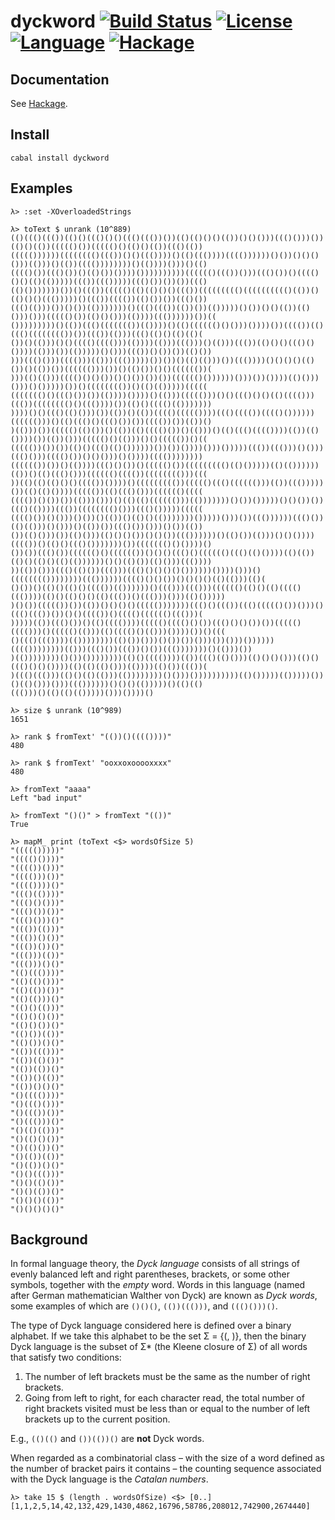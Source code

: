 # dyckword [![Build Status](https://img.shields.io/travis/laserpants/dyckword/master.svg?style=flat)](https://travis-ci.org/laserpants/dyckword) [![License](https://img.shields.io/badge/license-BSD%203--Clause-blue.svg)](https://opensource.org/licenses/BSD-3-Clause) [![Language](https://img.shields.io/badge/language-Haskell-yellow.svg)](https://www.haskell.org/) [![Hackage](https://img.shields.io/hackage/v/dyckword.svg)](http://hackage.haskell.org/package/dyckword)

## Documentation

See [Hackage](http://hackage.haskell.org/package/dyckword/docs/Math-DyckWord-Binary.html).

## Install

```
cabal install dyckword
```

## Examples

```
λ> :set -XOverloadedStrings 

λ> toText $ unrank (10^889)
(()((()((())(()()((()()()((()((())())(()(()()()(())()()()))((()()))())(()()(())((((()())((((()()(()()(())((()(())
((((())))))(((((((()((())()()((())))()(()((())))(((())))))()())()()()()))(()))()(())(((())))))))()(())))()))()(()
(((()())((()())()(()())())))())))))))))(((((()((())()))((()())()(((()()()(()(()))))((())((()))))((()())())())((()
(()()))))))())()((())((((()(()(()()()((())((((((((()(((((((((()(())()(()()()((()))))()((())(((())(()())())((()())
((()(()))())()())(()))))))()((()((())(())())(()))))()())()()(())(()()))()))((((()())(()()()))(())))((())))))())((
()))))))))()(())((()((((((())(())))()(()(((((()()()))())))())(((())(()((()(((((((())())((())(()))((()(()()(()(()(
())()(()))()()(((()(((()))(())))(()))((()))()(()))((())(()()()((()()())))(()))())(()))))()()))((())()())())(()())
)))((()()))(((()))(()))((()))))())())()(()(()))())((())))()()()()(()())()(())())(((((()))())()(()())()()(((((())(
)))(()(()))(((()()()())()()())())())(((((()())))))()))())())))(()()))()))()()))))())()(((((((())()(()(()))))(((((
((((((()()((()())())(())))())))()(()))((((()))()()((()()()(()(((()))((())(((((((()()((())))())(()()(((()(()))))))
))))()()((()(()()))())(())()(())(((()((((())))((()(((())(((()())))))(((((()))()(()((()()((()())())(((())())(())()
)(()))())((((()(()())()(())(()(((()())()(()))()(()((()(((())))(())(()())))())(())()))((((()()(()))()()((((())()((
((((())())())(()()((()(()())))))())())())))()))()))))((())((()))()()))((()()))(((()())()()()))()())))(((())))))))
(((((())())()(())))((()()())()((((()())((((((((()(()()))))(()(())))))(())()(()((()()))(((((()(((())(((((((()))(((
))(()(()(()()()(((())())))()((((((((())((((()((()(((((()))(())((()))))())(()(()())))((((())(()((()()))(((((()((((
(((())()())())(()))()))()(()(()(((((()))(()))))))()())()))))()()())())((()(())))((())(((((((()()))((()()))))(((((
(((()())()()))()())()(())()(()()(()))))))()))))()))())((())))))((()())(()(()))()()))()(())())((()())()))()())(())
())(()()))())(()()))(()()()())()()())((())))))()(()())(()))()()())))(((())()(()()((()()))))))())((((((()()())))()
())())((()())(((((()()(((((())()()()((()()(((((()((()(()())))(()(())(()()(()()(()(())))))()()(()())(()()))((())))
))(())()))((()(()())((()))((()()()()()())))))())))()))()(((((((())))))))((())))))(((()()()())()()()()(()(()))(()(
()())()(()()(()()(((())(())))))()((()))((()))(((((()(()()(()(((()((())))(()()(()()()(()((())()((()))()))(()()))))
)()())((((())())(())()()()()((((()))))))((()()((())((()((((()())()))()((()((())())()()(((())()(((()(((((()((()))(
)))))(())((()())()(()(((())))((((()(((()()())((()()()())())((((()(((()))()((((()(()))(()(((()()(()))())))())()(((
()((()((())))(())))))))(()())()))()())())()))())()))())))))(((())))))))(()))((()())((())()())((()))))))()(()))())
)(())))))))()())())))))))(()()(((())))(())((()(()()))(()()()()))(()()((()()()())))(()(()(()()))(())))(()())((())(
)((()((()))(()()(()(()))(())))))))()()))())))))))))(()()))))(()))))())()(()()))()))((())))))()()()(()))))()(()(()
((()))()(()(()(()))))()))())))()

λ> size $ unrank (10^989)
1651

λ> rank $ fromText' "(())()(((())))"
480

λ> rank $ fromText' "ooxxoxooooxxxx"
480

λ> fromText "aaaa"
Left "bad input"

λ> fromText "()()" > fromText "(())"
True

λ> mapM_ print (toText <$> wordsOfSize 5)
"((((()))))"
"(((()())))"
"(((())()))"
"(((()))())"
"(((())))()"
"((()(())))"
"((()()()))"
"((()())())"
"((()()))()"
"((())(()))"
"((())()())"
"((())())()"
"((()))(())"
"((()))()()"
"(()((())))"
"(()(()()))"
"(()(())())"
"(()(()))()"
"(()()(()))"
"(()()()())"
"(()()())()"
"(()())(())"
"(()())()()"
"(())((()))"
"(())(()())"
"(())(())()"
"(())()(())"
"(())()()()"
"()(((())))"
"()((()()))"
"()((())())"
"()((()))()"
"()(()(()))"
"()(()()())"
"()(()())()"
"()(())(())"
"()(())()()"
"()()((()))"
"()()(()())"
"()()(())()"
"()()()(())"
"()()()()()"
```

## Background

In formal language theory, the *Dyck language* consists of all strings of evenly balanced left and right parentheses, brackets, or some other symbols, together with the *empty* word. Words in this language (named after German mathematician Walther von Dyck) are known as *Dyck words*, some examples of which are `()()()`, `(())((()))`, and `((()()))()`.

The type of Dyck language considered here is defined over a binary alphabet. If we take this alphabet to be the set Σ = {(, )}, then the binary Dyck language is the subset of Σ* (the Kleene closure of Σ) of all words that satisfy two conditions:

1. The number of left brackets must be the same as the number of right brackets.
2. Going from left to right, for each character read, the total number of right brackets visited must be less than or equal to the number of left brackets up to the current position.

E.g., `(()(()` and `())(())()` are **not** Dyck words.

When regarded as a combinatorial class &ndash; with the size of a word defined as the number of bracket pairs it contains &ndash; the counting sequence associated with the Dyck language is the *Catalan numbers*.

```
λ> take 15 $ (length . wordsOfSize) <$> [0..]
[1,1,2,5,14,42,132,429,1430,4862,16796,58786,208012,742900,2674440]
```

